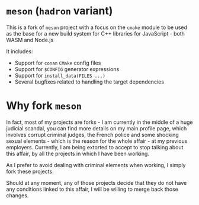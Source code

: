 # `meson` (`hadron` variant)

This is a fork of `meson` project with a focus on the `cmake` module to be used as the base for a new build system for C++ libraries for JavaScript - both WASM and Node.js

It includes:
 * Support for `conan` `CMake` config files
 * Support for `$CONFIG` generator expressions
 * Support for `install_data(FILES ...)`
 * Several bugfixes related to handling the target dependencies

 # Why fork `meson`

In fact, most of my projects are forks - I am currently in the middle of a huge judicial scandal, you can find more details on my main profile page, which involves corrupt criminal judges, the French police and some shocking sexual elements - which is the reason for the whole affair - at my previous employers. Currently, I am being extorted to accept to stop talking about this affair, by all the projects in which I have been working.

As I prefer to avoid dealing with criminal elements when working, I simply fork these projects.

Should at any moment, any of those projects decide that they do not have any conditions linked to this affair, I will be willing to merge back those changes.

